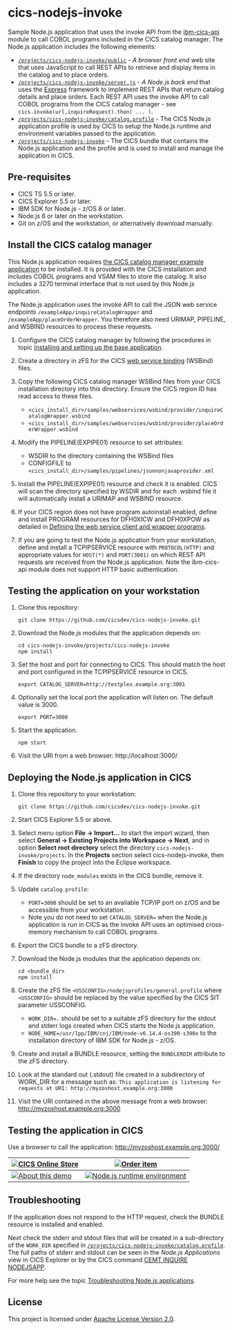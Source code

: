 # cics-nodejs-invoke

Sample Node.js application that uses the invoke API from the [ibm-cics-api](https://www.npmjs.com/package/ibm-cics-api) module to call COBOL programs included in the CICS catalog manager. The Node.js application includes the following elements:

* [`/projects/cics-nodejs-invoke/public`](/projects/cics-nodejs-invoke/public) - *A browser front end* web site that uses JavaScript to call REST APIs to retrieve and display items in the catalog and to place orders.
* [`/projects/cics-nodejs-invoke/server.js`](/projects/cics-nodejs-invoke/server.js) - *A Node.js back end* that uses the [Express](https://expressjs.com/) framework to implement REST APIs that return catalog details and place orders. Each REST API uses the invoke API to call COBOL programs from the CICS catalog manager - see `cics.invoke(url,inquireRequest).then( ... )`.
* [`/projects/cics-nodejs-invoke/catalog.profile`](/projects/cics-nodejs-invoke/catalog.profile) - The CICS Node.js application profile is used by CICS to setup the Node.js runtime and environment  variables passed to the application.
* [`/projects/cics-nodejs-invoke`](/projects/cics-nodejs-invoke) - The CICS bundle that contains the Node.js application and the profile and is used to install and manage the application in CICS.

## Pre-requisites

* CICS TS 5.5 or later.
* CICS Explorer 5.5 or later.
* IBM SDK for Node.js - z/OS 8 or later.
* Node.js 8 or later on the workstation.
* Git on z/OS and the workstation, or alternatively download manually.

## Install the CICS catalog manager

This Node.js application requires [the CICS catalog manager example application](https://www.ibm.com/docs/en/cics-ts/latest?topic=samples-cics-catalog-manager-example-application) to be installed. It is provided with the CICS installation and includes COBOL programs and VSAM files to store the catalog. It also includes a 3270 terminal interface that is not used by this Node.js application.

The Node.js application uses the invoke API to call the JSON web service endpoints `/exampleApp/inquireCatalogWrapper` and `/exampleApp/placeOrderWrapper`. You therefore also need URIMAP, PIPELINE, and WSBIND resources to process these requests.

1. Configure the CICS catalog manager by following the procedures in topic [Installing and setting up the base application](https://www.ibm.com/docs/en/cics-ts/latest?topic=application-installing-setting-up-base).

2. Create a directory in zFS for the CICS [web service binding](https://www.ibm.com/docs/en/cics-ts/latest?topic=services-web-service-binding-file) (WSBind) files.

3. Copy the following CICS catalog manager WSBind files from your CICS installation directory into this directory. Ensure the CICS region ID has read access to these files.

   * `<cics_install_dir>/samples/webservices/wsbind/provider/inquireCatalogWrapper.wsbind`
   * `<cics_install_dir>/samples/webservices/wsbind/provider/placeOrderWrapper.wsbind`

4. Modify the PIPELINE(EXPIPE01) resource to set attributes:

   * WSDIR to the directory containing the WSBind files
   * CONFIGFILE to `<cics_install_dir>/samples/pipelines/jsonnonjavaprovider.xml`

5. Install the PIPELINE(EXPIPE01) resource and check it is enabled. CICS will scan the directory specified by WSDIR and for each .wsbind file it will automatically install a URIMAP and WSBIND resource.

6. If your CICS region does not have program autoinstall enabled, define and install PROGRAM resources for DFH0XICW and DFH0XPOW as detailed in [Defining the web service client and wrapper programs](https://www.ibm.com/docs/en/cics-ts/latest?topic=application-defining-web-service-client-wrapper-programs).

7. If you are going to test the Node.js application from your workstation, define and install a TCPIPSERVICE resource with `PROTOCOL(HTTP)` and appropriate values for `HOST(*)` and `PORT(3001)` on which REST API requests are received from the Node.js application. Note the ibm-cics-api module does not support HTTP basic authentication.

## Testing the application on your workstation

1. Clone this repository:

   ```shell
   git clone https://github.com/cicsdev/cics-nodejs-invoke.git
   ```

2. Download the Node.js modules that the application depends on:

   ```shell
   cd cics-nodejs-invoke/projects/cics-nodejs-invoke
   npm install
   ```

3. Set the host and port for connecting to CICS. This should match the host and port configured in the TCPIPSERVICE resource in CICS.

   ```shell
   export CATALOG_SERVER=http://testplex.example.org:3001
   ```

4. Optionally set the local port the application will listen on. The default value is 3000.

   ```shell
   export PORT=3000
   ```

5. Start the application.

   ```shell
   npm start
   ```

6. Visit the URI from a web browser: http://localhost:3000/

## Deploying the Node.js application in CICS

1. Clone this repository to your workstation:

   ```shell
   git clone https://github.com/cicsdev/cics-nodejs-invoke.git
   ```

2. Start CICS Explorer 5.5 or above.
3. Select menu option **File → Import...** to start the import wizard, then select **General → Existing Projects into Workspace → Next**, and in option **Select root directory** select the directory `cics-nodejs-invoke/projects`. In the **Projects** section select cics-nodejs-invoke, then **Finish** to copy the project into the Eclipse workspace.
4. If the directory `node_modules` exists in the CICS bundle, remove it.
5. Update `catalog.profile`:
   * `PORT=3000` should be set to an available TCP/IP port on z/OS and be accessible from your workstation.
   * Note you do not need to set `CATALOG_SERVER=` when the Node.js application is run in CICS as the invoke API uses an optimised cross-memory mechanism to call COBOL programs.
6. Export the CICS bundle to a zFS directory.
7. Download the Node.js modules that the application depends on:

   ```shell
   cd <bundle_dir>
   npm install
   ```

8. Create the zFS file `<USSCONFIG>/nodejsprofiles/general.profile` where `<USSCONFIG>` should be replaced by the value specified by the CICS SIT parameter USSCONFIG.
   * `WORK_DIR=.` should be set to a suitable zFS directory for the stdout and stderr logs created when CICS starts the Node.js application.
   * `NODE_HOME=/usr/lpp/IBM/cnj/IBM/node-v6.14.4-os390-s390x` to the installation directory of IBM SDK for Node.js - z/OS.
9. Create and install a BUNDLE resource, setting the `BUNDLERDIR` attribute to the zFS directory.
10. Look at the standard out (.stdout) file created in a subdirectory of WORK_DIR for a message such as:
   `This application is listening for requests at URI: http://myzoshost.example.org:3000`
11. Visit the URI contained in the above message from a web browser: http://myzoshost.example.org:3000

## Testing the application in CICS

Use a browser to call the application: http://myzoshost.example.org:3000/

| [![CICS Online Store](/images/store.png "CICS Online Store")](/images/store.png) | [![Order item](/images/order.png "Order item")](/images/order.png) |
| ------------ | --- |
| [![About this demo](/images/about.png "About this demo")](/images/about.png) | [![Node.js runtime environment](/images/environment.png "Node.js runtime environment")](/images/environment.png) |

## Troubleshooting

If the application does not respond to the HTTP request, check the BUNDLE resource is installed and enabled.

Next check the stderr and stdout files that will be created in a sub-directory of the `WORK_DIR` specified in [`/projects/cics-nodejs-invoke/catalog.profile`](/projects/cics-nodejs-invoke/catalog.profile). The full paths of stderr and stdout can be seen in the *Node.js Applications* view in CICS Explorer or by the CICS command [CEMT INQUIRE NODEJSAPP](https://www.ibm.com/docs/en/cics-ts/latest?topic=commands-cemt-inquire-nodejsapp).

For more help see the topic [Troubleshooting Node.js applications](https://www.ibm.com/docs/en/cics-ts/latest?topic=troubleshooting-nodejs-applications).

## License

This project is licensed under [Apache License Version 2.0](LICENSE).
